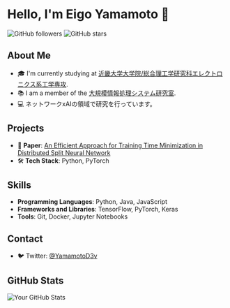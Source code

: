 # Hello, I'm Eigo Yamamoto 👋

![GitHub followers](https://img.shields.io/github/followers/yamamotoeigo?style=social) ![GitHub stars](https://img.shields.io/github/stars/yamamotoeigo?style=social)

## About Me

- 🎓 I'm currently studying at [近畿大学大学院/総合理工学研究科エレクトロニクス系工学専攻](https://www.kindai.ac.jp/graduate/).
- 📚 I am a member of the [大規模情報処理システム研究室](https://www.mizlab.net/%E3%83%9B%E3%83%BC%E3%83%A0).
- 💻 ネットワークxAIの領域で研究を行っています。

## Projects

- 📄 **Paper**: [An Efficient Approach for Training Time Minimization in Distributed Split Neural Network](https://ieeexplore.ieee.org/document/10315304)
- 🛠️ **Tech Stack**: Python, PyTorch

## Skills

- **Programming Languages**: Python, Java, JavaScript
- **Frameworks and Libraries**: TensorFlow, PyTorch, Keras
- **Tools**: Git, Docker, Jupyter Notebooks

## Contact

- 🐦 Twitter: [@YamamotoD3v](https://twitter.com/YamamotoD3v)

## GitHub Stats

![Your GitHub Stats](https://github-readme-stats.vercel.app/api?username=yamamotoeigo&show_icons=true&theme=radical)

<!--START_SECTION:activity-->
<!--END_SECTION:activity-->
